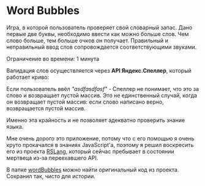 # Word Bubbles
Игра, в которой пользователь проверяет свой словарный запас. Дано первые две буквы, необходимо ввести как можно больше слов. Чем слово больше, тем больше очков он получает. Правильный и неправильный ввод слов сопровождается соответствующими звуками. 

Ограничение во времени: 1 минута

Валидация слов осуществляется через **API Яндекс.Спеллер**, который работает криво:

Если пользователь ввёл *"asdfasdfasf"* - Спеллер не понимает, что это за слово и возвращает пустой массив. Это не единственный случай, когда он возвращает пустой массив: если слово написано верно, возвращается пустой массив. 

Именно эта крайность и не позволяет адекватно проверить знание языка. 

Мне очень дорого это приложение, потому что с его помощью я очень круто прокачался в знаниях JavaScript'а, поэтому я решил воскресить его из проекта [RSLang](https://github.com/htmlprogrammist/rslang), который сейчас пребывает в состоянии мертвеца из-за переехавшего API.

В папке [wordBubbles](/wordBubbles) можно найти оригинальный код из проекта. Сохранил так, чисто для истории.